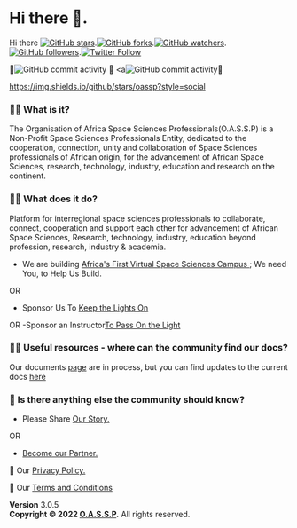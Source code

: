 # Hi there 👋.
Hi there <a href="https://github.com/OASSP/readme.md"><img src="https://img.shields.io/github/stars/OASSP/app-privacy-policy-generator.svg?style=social&amp;label=Star" alt="GitHub stars"></a>.<a href="https://github.com/OASSP/OASSP.github.io/fork"><img src="https://img.shields.io/github/forks/josephkb87/josephkb87.svg?style=social&amp;label=Fork" alt="GitHub forks"></a>.<a href="https://github.com/josephkb87/josephkb87"><img src="https://img.shields.io/github/watchers/josephkb87/josephkb87.svg?style=social&amp;label=Watch" alt="GitHub watchers"></a>.<a href="https://github.com/josephkb87/josephkb87"><img src="https://img.shields.io/github/followers/josephkb87.svg?style=social&amp;label=Follow" alt="GitHub followers"></a>.<a href="https://twitter.com/josephkb87"><img src="https://img.shields.io/twitter/follow/clydekingkid.svg?style=social" alt="Twitter Follow"></a>

 🌱![GitHub commit activity](https://img.shields.io/github/commit-activity/w/josephkb87/josephkb87)</a> 🌱 <a![GitHub commit activity](https://img.shields.io/github/commit-activity/w/josephkb87/josephkb87)</a>🌱
 
 https://img.shields.io/github/stars/oassp?style=social

###  🙋‍♀️ **What is it**?
The Organisation of Africa Space Sciences Professionals(O.A.S.S.P) is a Non-Profit Space Sciences Professionals Entity, dedicated to the cooperation, connection, unity and collaboration of Space Sciences professionals of African origin, for the advancement of African Space Sciences, research, technology, industry, education and research on the continent. 

### 🙋‍♀️ **What does it do?**
Platform for interregional space sciences professionals  to collaborate, connect, cooperation and support each other for advancement of African Space Sciences, Research, technology, industry, education beyond profession, research, industry & academia.

- We are building <a href="https://www.campus.oassp.org/index.html">Africa's First Virtual Space Sciences Campus </a>; We need You, to Help Us Build.

OR 
- Sponsor Us To <a href="https://www.campus.oassp.org/sponsor.html"> Keep  the Lights On</a>

OR 
-Sponsor  an Instructor<a href="https://www.campus.oassp.org/sponsor.html">To Pass On the Light </a>

### 👩‍💻 **Useful resources - where can the community find our docs?** 

Our documents [page](docs.oassp.org) are in process, but you can find updates to the current docs [here](https://github.com/OASSP/docs)

### 🙋‍ **Is there anything else the community should know?**

- Please Share <a href="https://www.campus.oassp.org/socials.html">Our Story.</a>

OR 

- <a href="https://www.campus.oassp.org/partners.html">Become our Partner.</a>


🧙 Our <a href="https://www.oassp.org/privacy">Privacy Policy.</a>

🧙 Our <a href="https://www.oassp.org/termsandconditions">Terms and Conditions</a>

<footer class="main-footer">
    <div class="float-right d-none d-sm-block">
      <b>Version</b> 3.0.5
    </div>
    <strong>Copyright &copy; 2022 <a href="https://www.oassp.org">O.A.S.S.P</a>.</strong> All rights
    reserved.
 
  </footer>
<!--

-->

